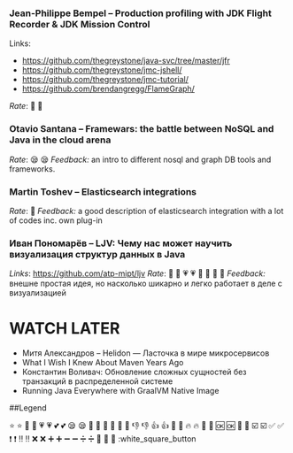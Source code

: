 ### Jean-Philippe Bempel – Production profiling with JDK Flight Recorder & JDK Mission Control
Links: 
* https://github.com/thegreystone/java-svc/tree/master/jfr
* https://github.com/thegreystone/jmc-jshell/
* https://github.com/thegreystone/jmc-tutorial/
* https://github.com/brendangregg/FlameGraph/

*Rate*: 🌟 :star2:

### Otavio Santana – Framewars: the battle between NoSQL and Java in the cloud arena
*Rate*: 😪 :sleepy:
*Feedback:* an intro to different nosql and graph DB tools and frameworks. 

### Martin Toshev – Elasticsearch integrations
*Rate*: :star2:
*Feedback:* a good description of elasticsearch integration with a lot of codes inc. own plug-in 

### Иван Пономарёв – LJV: Чему нас может научить визуализация структур данных в Java
*Links*: https://github.com/atp-mipt/ljv
*Rate*: 🌟 :star2: 💗 :heartpulse: 💪 :muscle: 🔁 :repeat:
*Feedback:* внешне простая идея, но насколько шикарно и легко работает в деле с визуализацией

# WATCH LATER
* Митя Александров – Helidon — Ласточка в мире микросервисов
* What I Wish I Knew About Maven Years Ago  
* Константин Воливач: Обновление сложных сущностей без транзакций в распределенной системе
* Running Java Everywhere with GraalVM Native Image


##Legend

⭐ :star:
🌟 :star2:
💗 :heartpulse:
💕 :two_hearts:
😪 :sleepy:
💪 :muscle:
🤘 :metal:
👏 :clap:
👎 :-1:
👍 :+1:
💩 :shit:
🔥 :fire:
🎦 :cinema:
🆗 :ok:
🔁 :repeat:
☑️ :ballot_box_with_check:
✅ :white_check_mark:
❗ :heavy_exclamation_mark:
‼️ :bangbang:
❌ :x:
➕ :heavy_plus_sign:
➖ :heavy_minus_sign:
➗ :heavy_division_sign:
🔲 :black_square_button:
🔳 :white_square_button
